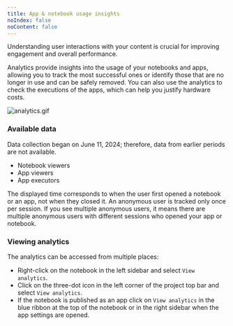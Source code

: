 ```yaml
---
title: App & notebook usage insights
noIndex: false
noContent: false
---
```


Understanding user interactions with your content is crucial for improving engagement and overall performance.

Analytics provide insights into the usage of your notebooks and apps, allowing you to track the most successful ones or identify those that are no longer in use and can be safely removed. You can also use the analytics to check the executions of the apps, which can help you justify hardware costs.

![analytics.gif](https://media.graphassets.com/pYS3fLSUQpuzzCRuYVrf)

### Available data

<Callout status="info">Data collection began on June 11, 2024; therefore, data from earlier periods are not available.</Callout>

- Notebook viewers
- App viewers
- App executors

The displayed time corresponds to when the user first opened a notebook or an app, not when they closed it. An anonymous user is tracked only once per session. If you see multiple anonymous users, it means there are multiple anonymous users with different sessions who opened your app or notebook.

### Viewing analytics

The analytics can be accessed from multiple places:

- Right-click on the notebook in the left sidebar and select `View analytics`.
- Click on the three-dot icon in the left corner of the project top bar and select `View analytics`.
- If the notebook is published as an app click on `View analytics` in the blue ribbon at the top of the notebook or in the right sidebar when the app settings are opened.
